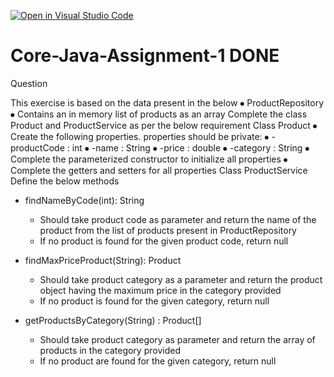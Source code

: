 [![Open in Visual Studio Code](https://classroom.github.com/assets/open-in-vscode-c66648af7eb3fe8bc4f294546bfd86ef473780cde1dea487d3c4ff354943c9ae.svg)](https://classroom.github.com/online_ide?assignment_repo_id=7941095&assignment_repo_type=AssignmentRepo)
# Core-Java-Assignment-1  DONE

Question 

This exercise is based on the data present in the below
⦁ ProductRepository
⦁ Contains an in memory list of products as an array
Complete the class Product and ProductService as per the below requirement
Class Product
⦁ Create the following properties. properties should be private:
⦁ -productCode : int
⦁   -name        : String
⦁   -price       : double
⦁   -category    : String
⦁ Complete the parameterized constructor to initialize all properties
⦁ Complete the getters and setters for all properties
Class ProductService
Define the below methods
+ findNameByCode(int): String
    - Should take product code as parameter and return the name of the product from the list of products present in ProductRepository
    - If no product is found for the given product code, return null

+ findMaxPriceProduct(String): Product
    - Should take product category as a parameter and return the product object having the maximum price in the category provided
    - If no product is found for the given category, return null

+ getProductsByCategory(String) : Product[]
    - Should take product category as parameter and return the array of products in the category provided
    - If no product are found for the given category, return null
